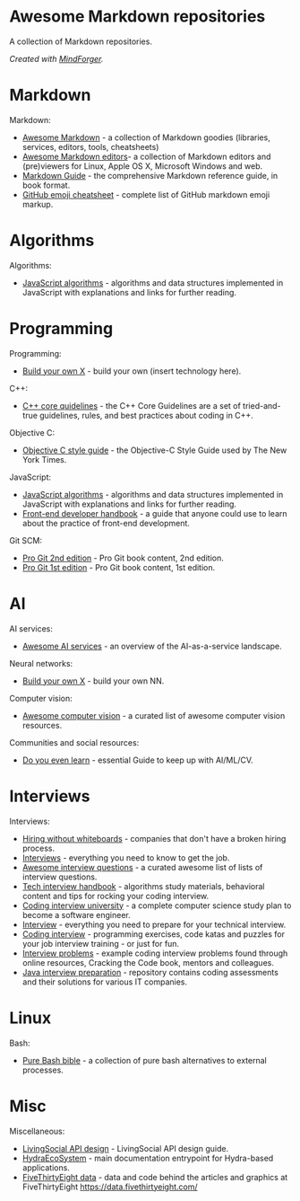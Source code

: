# Awesome Markdown repositories
A collection of Markdown repositories.

_Created with [MindForger](https://github.com/dvorka/mindforger)._

# Markdown
Markdown:

* [Awesome Markdown](https://github.com/mundimark/awesome-markdown) - a collection of Markdown goodies (libraries, services, editors, tools, cheatsheets)
* [Awesome Markdown editors](https://github.com/mundimark/awesome-markdown-editors)- a collection of Markdown editors and (pre)viewers for Linux, Apple OS X, Microsoft Windows and web.
* [Markdown Guide](https://github.com/mattcone/markdown-guide-book) - the comprehensive Markdown reference guide, in book format.
* [GitHub emoji cheatsheet](https://gist.github.com/rxaviers/7360908) - complete list of GitHub markdown emoji markup.
# Algorithms
Algorithms:

* [JavaScript algorithms](https://github.com/trekhleb/javascript-algorithms) - algorithms and data structures implemented in JavaScript with explanations and links for further reading.
# Programming
Programming:

* [Build your own X](https://github.com/danistefanovic/build-your-own-x) - build your own (insert technology here).

C++:

* [C++ core quidelines](https://github.com/isocpp/CppCoreGuidelines) - the C++ Core Guidelines are a set of tried-and-true guidelines, rules, and best practices about coding in C++.

Objective C:

* [Objective C style guide](https://github.com/NYTimes/objective-c-style-guide) - the Objective-C Style Guide used by The New York Times.

JavaScript:

* [JavaScript algorithms](https://github.com/trekhleb/javascript-algorithms) - algorithms and data structures implemented in JavaScript with explanations and links for further reading.
* [Front-end developer handbook](https://github.com/FrontendMasters/front-end-handbook-2018) - a guide that anyone could use to learn about the practice of front-end development.

Git SCM:

* [Pro Git 2nd edition](https://github.com/progit/progit2) - Pro Git book content, 2nd edition.
* [Pro Git 1st edition](https://github.com/progit/progit) - Pro Git book content, 1st edition.

# AI
AI services:

* [Awesome AI services](https://github.com/sekwiatkowski/awesome-ai-services) - an overview of the AI-as-a-service landscape.

Neural networks:

* [Build your own X](https://github.com/danistefanovic/build-your-own-x#build-your-own-neural-network) - build your own NN.

Computer vision:

* [Awesome computer vision](https://github.com/jbhuang0604/awesome-computer-vision) - a curated list of awesome computer vision resources.

Communities and social resources:

* [Do you even learn](https://github.com/BAILOOL/DoYouEvenLearn) - essential Guide to keep up with AI/ML/CV.

# Interviews
Interviews:

* [Hiring without whiteboards](https://github.com/poteto/hiring-without-whiteboards) - companies that don't have a broken hiring process.
* [Interviews](https://github.com/kdn251/interviews) - 
everything you need to know to get the job.
* [Awesome interview questions](https://github.com/MaximAbramchuck/awesome-interview-questions) - a curated awesome list of lists of interview questions. 
* [Tech interview handbook](https://github.com/yangshun/tech-interview-handbook) - algorithms study materials, behavioral content and tips for rocking your coding interview.
* [Coding interview university](https://github.com/jwasham/coding-interview-university) - a complete computer science study plan to become a software engineer.
* [Interview](https://github.com/andreis/interview) - everything you need to prepare for your technical interview.
* [Coding interview](https://github.com/mre/the-coding-interview) - programming exercises, code katas and puzzles for your job interview training - or just for fun.
* [Interview problems](https://github.com/nyghtowl/Interview_Problems) - example coding interview problems found through online resources, Cracking the Code book, mentors and colleagues.
* [Java interview preparation](https://github.com/Java-aid/Interview-Preparations) - 
repository contains coding assessments and their solutions for various IT companies.
# Linux
Bash:

* [Pure Bash bible](https://github.com/dylanaraps/pure-bash-bible.git) - a collection of pure bash alternatives to external processes.

# Misc
Miscellaneous:

* [LivingSocial API design](https://github.com/livingsocial/api-design) - LivingSocial API design guide.
* [HydraEcoSystem](https://github.com/HTTP-APIs/http-apis.github.io) - main documentation entrypoint for Hydra-based applications.
* [FiveThirtyEight data](https://github.com/fivethirtyeight/data) - data and code behind the articles and graphics at FiveThirtyEight https://data.fivethirtyeight.com/
